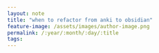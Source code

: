 ```yaml
---
layout: note
title: "when to refactor from anki to obsidian"
feature-image: /assets/images/author-image.png
permalink: /:year/:month/:day/:title
tags:
---
```

